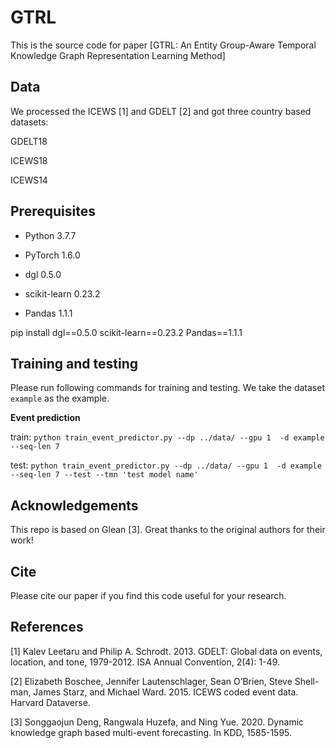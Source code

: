 # GTRL

This is the source code for paper [GTRL: An Entity Group-Aware Temporal Knowledge Graph Representation Learning Method]


## Data

We processed the ICEWS [1] and GDELT [2] and got three country based datasets:

GDELT18

ICEWS18

ICEWS14


## Prerequisites

- Python 3.7.7

- PyTorch 1.6.0

- dgl 0.5.0

- scikit-learn 0.23.2

- Pandas 1.1.1

pip install dgl==0.5.0 scikit-learn==0.23.2 Pandas==1.1.1

## Training and testing

Please run following commands for training and testing. We take the dataset `example` as the example.

**Event prediction**

train: `python train_event_predictor.py --dp ../data/ --gpu 1  -d example --seq-len 7`

test: `python train_event_predictor.py --dp ../data/ --gpu 1  -d example --seq-len 7 --test --tmn 'test model name'`

## Acknowledgements

This repo is based on Glean [3]. Great thanks to the original authors for their work!


## Cite

Please cite our paper if you find this code useful for your research.



## References

[1]	Kalev Leetaru and Philip A. Schrodt. 2013. GDELT: Global data on events, location, and tone, 1979-2012. ISA Annual Convention, 2(4): 1-49.

[2]	Elizabeth Boschee, Jennifer Lautenschlager, Sean O’Brien, Steve Shell-man, James Starz, and Michael Ward. 2015. ICEWS coded event data. Harvard Dataverse.

[3]	Songgaojun Deng, Rangwala Huzefa, and Ning Yue. 2020. Dynamic knowledge graph based multi-event forecasting. In KDD, 1585-1595.